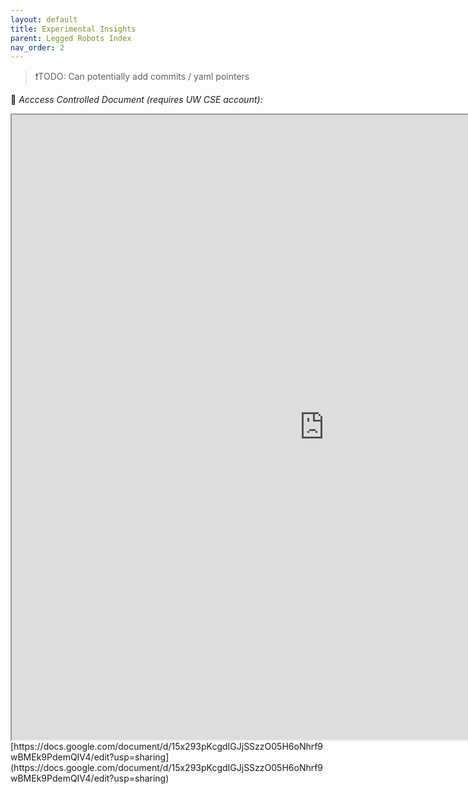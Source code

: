 ```yaml
---
layout: default
title: Experimental Insights
parent: Legged Robots Index
nav_order: 2
---
```


> ❗️TODO: Can potentially add commits / yaml pointers

🛑 *Acccess Controlled Document (requires UW CSE account):*
<iframe src="https://docs.google.com/document/d/e/2PACX-1vSxxqF4zL8DuLrDoWx4UQEtbhfMtoDotVH3WunReYRGUnkkbkTRa3wgcTrb96NPFbdEh08gdbgAeBCg/pub?widget=true&amp;headers=false" width="1000" height="1000"></iframe>
[https://docs.google.com/document/d/15x293pKcgdIGJjSSzzO05H6oNhrf9wBMEk9PdemQIV4/edit?usp=sharing](https://docs.google.com/document/d/15x293pKcgdIGJjSSzzO05H6oNhrf9wBMEk9PdemQIV4/edit?usp=sharing)